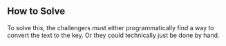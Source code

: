 ## How to Solve

To solve this, the challengers must either programmatically find a way to convert the text to the key. 
Or they could technically just be done by hand.

